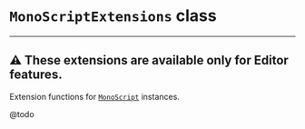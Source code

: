 # `MonoScriptExtensions` class

---
⚠️ These extensions are available only for Editor features.
---

Extension functions for [`MonoScript`](https://docs.unity3d.com/Documentation/ScriptReference/MonoScript.html) instances.

@todo